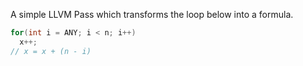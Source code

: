 A simple LLVM Pass which transforms the loop below into a formula.

```c
for(int i = ANY; i < n; i++)
  x++;
// x = x + (n - i)
```

